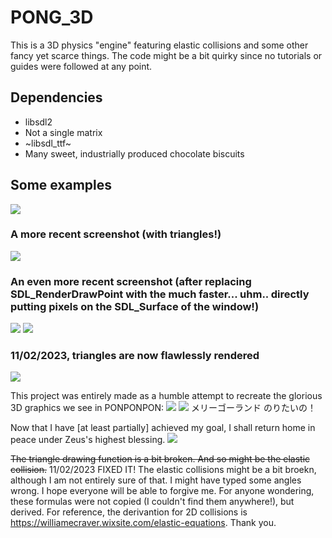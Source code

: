 # PONG_3D
This is a 3D physics "engine" featuring elastic collisions and some other fancy yet scarce things.
The code might be a bit quirky since no tutorials or guides were followed at any point.
## Dependencies
* libsdl2
* Not a single matrix
* ~libsdl_ttf~
* Many sweet, industrially produced chocolate biscuits

## Some examples
![](https://raw.githubusercontent.com/Theophylactus/PONG_3D/main/img/pong.png)
### A more recent screenshot (with triangles!)
![](https://raw.githubusercontent.com/Theophylactus/PONG_3D/main/img/pongpongpong.png)

### An even more recent screenshot (after replacing SDL_RenderDrawPoint with the much faster... uhm.. directly putting pixels on the SDL_Surface of the window!)
![](https://raw.githubusercontent.com/Theophylactus/PONG_3D/main/img/wayway.png)
![](https://raw.githubusercontent.com/Theophylactus/PONG_3D/main/img/pongway.png)

### 11/02/2023, triangles are now flawlessly rendered
![](https://raw.githubusercontent.com/Theophylactus/PONG_3D/main/img/ICOSAHEDRON.png)

This project was entirely made as a humble attempt to recreate the glorious 3D graphics we see in PONPONPON:
![](https://raw.githubusercontent.com/Theophylactus/PONG_3D/main/img/hand.jpg)
![](https://raw.githubusercontent.com/Theophylactus/PONG_3D/main/img/carousel.jpg)
メリーゴーランド のりたいの！

Now that I have [at least partially] achieved my goal, I shall return home in peace under Zeus's highest blessing.
![](https://raw.githubusercontent.com/Theophylactus/PONG_3D/main/img/cardinal.png)

~~The triangle drawing function is a bit broken. And so might be the elastic collision.~~ 11/02/2023 FIXED IT!
The elastic collisions might be a bit broekn, although I am not entirely sure of that. I might have typed some angles wrong. I hope everyone will be able to forgive me. For anyone wondering, these formulas were not copied (I couldn't find them anywhere!), but derived. For reference, the derivantion for 2D collisions is https://williamecraver.wixsite.com/elastic-equations. Thank you.
